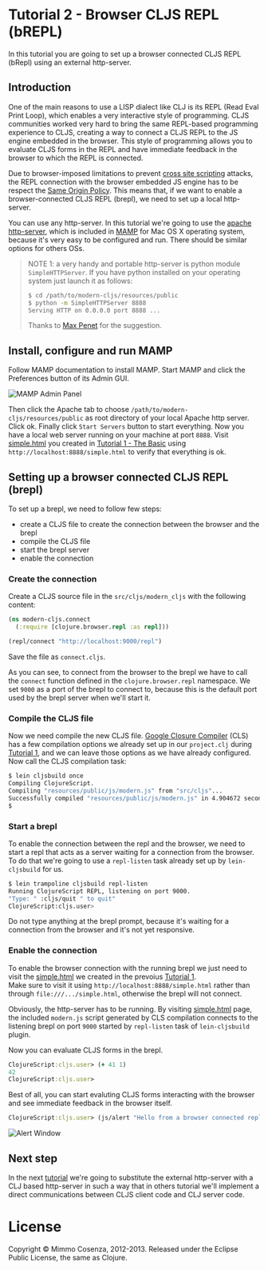 # Tutorial 2 - Browser CLJS REPL (bREPL)

In this tutorial you are going to set up a browser connected CLJS REPL
(bRepl) using an external http-server.

## Introduction

One of the main reasons to use a LISP dialect like CLJ is its REPL (Read
Eval Print Loop), which enables a very interactive style of
programming. CLJS communities worked very hard to bring the same REPL-based
programming experience to CLJS, creating a way to connect a CLJS REPL to
the JS engine embedded in the browser. This style of programming allows
you to evaluate CLJS forms in the REPL and have immediate feedback in the
browser to which the REPL is connected.

Due to browser-imposed limitations to prevent [cross site scripting][1]
attacks, the REPL connection with the browser embedded JS engine has to
be respect the [Same Origin Policy][2]. This means that, if we
want to enable a browser-connected CLJS REPL (brepl), we need to set up
a local http-server.

You can use any http-server. In this tutorial we're going to use the
[apache http-server][3], which is included in [MAMP][4] for Mac OS X
operating system, because it's very easy to be configured and run. There
should be similar options for others OSs.

> NOTE 1: a very handy and portable http-server is python module
> `SimpleHTTPServer`. If you have python installed on your operating
> system just launch it as follows:
>
> ```bash
> $ cd /path/to/modern-cljs/resources/public
> $ python -m SimpleHTTPServer 8888
> Serving HTTP on 0.0.0.0 port 8888 ...
> ```
>
> Thanks to [Max Penet][5] for the suggestion.

## Install, configure and run MAMP

Follow MAMP documentation to install MAMP. Start MAMP and click the
Preferences button of its Admin GUI.

![MAMP Admin Panel][6]

Then click the Apache tab to choose
`/path/to/modern-cljs/resources/public` as root directory of your local
Apache http server. Click ok. Finally click `Start Servers` button to
start everything. Now you have a local web server running on your
machine at port `8888`. Visit [simple.html][7] you created in
[Tutorial 1 - The Basic][8] using `http://localhost:8888/simple.html`
to verify that everything is ok.  

## Setting up a browser connected CLJS REPL (brepl)

To set up a brepl, we need to follow few steps:

* create a CLJS file to create the connection between the browser and
  the brepl
* compile the CLJS file
* start the brepl server
* enable the connection

### Create the connection

Create a CLJS source file in the `src/cljs/modern_cljs` with the
following content:

```clojure
(ns modern-cljs.connect
  (:require [clojure.browser.repl :as repl]))

(repl/connect "http://localhost:9000/repl")
```

Save the file as `connect.cljs`.

As you can see, to connect from the browser to the brepl we have to call
the `connect` function defined in the `clojure.browser.repl`
namespace. We set `9000` as a port of the brepl to connect to,
because this is the default port used by the brepl server when we'll
start it.

### Compile the CLJS file

Now we need compile the new CLJS file. [Google Closure Compiler][9] (CLS)
has a few compilation options we already set up in our `project.clj`
during [Tutorial 1][8], and we can leave those options as we have already
configured. Now call the CLJS compilation task:

```bash
$ lein cljsbuild once
Compiling ClojureScript.
Compiling "resources/public/js/modern.js" from "src/cljs"...
Successfully compiled "resources/public/js/modern.js" in 4.904672 seconds.
$
```
### Start a brepl

To enable the connection between the repl and the browser, we need
to start a repl that acts as a server waiting for a connection from the
browser. To do that we're going to use a `repl-listen` task already
set up by `lein-cljsbuild` for us.

```bash
$ lein trampoline cljsbuild repl-listen
Running ClojureScript REPL, listening on port 9000.
"Type: " :cljs/quit " to quit"
ClojureScript:cljs.user>
```

Do not type anything at the brepl prompt, because it's waiting for a
connection from the browser and it's not yet responsive.

### Enable the connection

To enable the browser connection with the running brepl we just need to
visit the [simple.html][7] we created in the prevoius [Tutorial 1][8].  
Make sure to visit it using `http://localhost:8888/simple.html` rather than 
through `file:///.../simple.html`, otherwise the brepl will not connect.

Obviously, the http-server has to be running. By visiting
[simple.html][7] page, the included `modern.js` script generated by CLS
compilation connects to the listening brepl on port `9000` started by
`repl-listen` task of `lein-cljsbuild` plugin.

Now you can evaluate CLJS forms in the brepl.

```clojure
ClojureScript:cljs.user> (+ 41 1)
42
ClojureScript:cljs.user>
```
Best of all, you can start evaluting CLJS forms interacting with the browser
and see immediate feedback in the browser itself.

```clojure
ClojureScript:cljs.user> (js/alert "Hello from a browser connected repl")
```
![Alert Window][10]

## Next step

In the next [tutorial][11] we're going to substitute the external
http-server with a CLJ based http-server in such a way that in others
tutorial we'll implement a direct communications between CLJS client
code and CLJ server code.

# License

Copyright © Mimmo Cosenza, 2012-2013. Released under the Eclipse Public
License, the same as Clojure.

[1]: http://en.wikipedia.org/wiki/Cross-site_scripting
[2]: http://en.wikipedia.org/wiki/Same_origin_policy
[3]: http://httpd.apache.org/
[4]: http://www.mamp.info/en/index.html
[5]: https://github.com/mpenet
[6]: https://raw.github.com/magomimmo/modern-cljs/master/doc/images/mamp-01.png
[7]: http://localhost:8888/simple.html
[8]: https://github.com/magomimmo/modern-cljs/blob/master/doc/tutorial-01.md
[9]: https://developers.google.com/closure/compiler/
[10]: https://raw.github.com/magomimmo/modern-cljs/master/doc/images/alert.png
[11]: https://github.com/magomimmo/modern-cljs/blob/master/doc/tutorial-03.md
